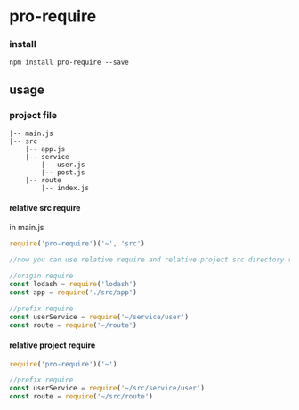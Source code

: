 # pro-require

### install 

```
npm install pro-require --save
```

## usage

### project file

```
|-- main.js
|-- src
	|-- app.js
	|-- service
		|-- user.js
		|-- post.js
	|-- route
		|-- index.js
```

#### relative src require

in main.js

``` js
require('pro-require')('~', 'src')

//now you can use relative require and relative project src directory require

//origin require
const lodash = require('lodash') 
const app = require('./src/app')

//prefix require
const userService = require('~/service/user')
const route = require('~/route')

```

#### relative project require

``` js
require('pro-require')('~')

//prefix require
const userService = require('~/src/service/user')
const route = require('~/src/route')

```